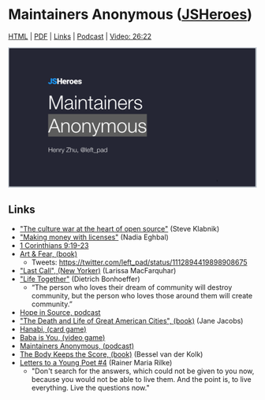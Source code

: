 # Maintainers Anonymous ([JSHeroes](https://jsheroes.io/speakers/henry-zhu))

[HTML](https://hzoo.github.io/maintainers-anonymous/) | [PDF](https://github.com/hzoo/maintainers-anonymous/blob/master/Maintainers%20Anonymous%20-%20JSHeroes.pdf) | [Links](#links) | [Podcast](https://maintainersanonymous.com) | [Video: 26:22](https://www.youtube.com/watch?v=-BPUPNz5H70)

[![](slide.png)](https://hzoo.github.io/maintainers-anonymous/)

## Links

- ["The culture war at the heart of open source"](https://words.steveklabnik.com/the-culture-war-at-the-heart-of-open-source) (Steve Klabnik)
- ["Making money with licenses"](https://nadiaeghbal.com/licenses) (Nadia Eghbal)
- [1 Corinthians 9:19-23](https://www.biblegateway.com/passage/?search=1+Corinthians+9%3A19-23&version=ESV)
- [Art & Fear, (book)](https://www.amazon.com/Art-Fear-Observations-Rewards-Artmaking/dp/0961454733)
  - Tweets: https://twitter.com/left_pad/status/1112894419898908675
- ["Last Call", (New Yorker)](https://www.newyorker.com/magazine/2013/06/24/last-call-3) (Larissa MacFarquhar)
- ["Life Together"](https://www.amazon.com/Life-Together-Exploration-Christian-Community/dp/0060608528) (Dietrich Bonhoeffer)
  - “The person who loves their dream of community will destroy community, but the person who loves those around them will create community.”
- [Hope in Source, podcast](https://hopeinsource.com)
- ["The Death and Life of Great American Cities", (book)](https://en.wikipedia.org/wiki/The_Death_and_Life_of_Great_American_Cities) (Jane Jacobs)
- [Hanabi, (card game)](https://en.wikipedia.org/wiki/Hanabi_(card_game))
- [Baba is You, (video game)](https://hempuli.com/baba)
- [Maintainers Anonymous, (podcast)](http://maintainersanonymous.com)
- [The Body Keeps the Score, (book)](https://www.amazon.com/Body-Keeps-Score-Healing-Trauma/dp/0143127748) (Bessel van der Kolk)
- [Letters to a Young Poet #4](https://www.carrothers.com/rilke4.htm) (Rainer Maria Rilke)
  - "Don't search for the answers, which could not be given to you now, because you would not be able to live them. And the point is, to live everything. Live the questions now."
